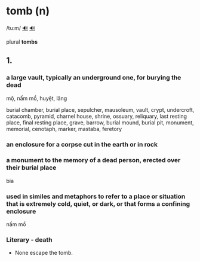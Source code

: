 # tomb (n)

/tuːm/ [🔊](https://www.oxfordlearnersdictionaries.com/media/english/uk_pron/t/tom/tomb_/tomb__gb_1.mp3) [🔊](https://www.oxfordlearnersdictionaries.com/media/english/us_pron/t/tom/tomb_/tomb__us_1.mp3)

plural **tombs**

## 1.

### a large vault, typically an underground one, for burying the dead

mộ, nấm mồ, huyệt, lăng

burial chamber, burial place, sepulcher, mausoleum, vault, crypt, undercroft, catacomb, pyramid, charnel house, shrine, ossuary, reliquary, last resting place, final resting place, grave, barrow, burial mound, burial pit, monument, memorial, cenotaph, marker, mastaba, feretory

### an enclosure for a corpse cut in the earth or in rock

### a monument to the memory of a dead person, erected over their burial place

bia

### used in similes and metaphors to refer to a place or situation that is extremely cold, quiet, or dark, or that forms a confining enclosure

nấm mồ

### Literary - death

- None escape the tomb.